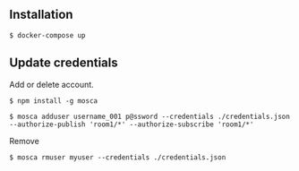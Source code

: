 ## Installation ##
```$ docker-compose up```

## Update credentials ##

Add or delete account.

```$ npm install -g mosca``` 

```$ mosca adduser username_001 p@ssword --credentials ./credentials.json --authorize-publish 'room1/*' --authorize-subscribe 'room1/*' ```

Remove

```$ mosca rmuser myuser --credentials ./credentials.json```
